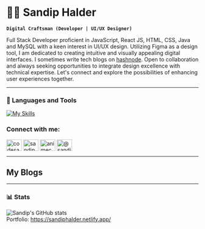 # 🏄‍♂️ Sandip Halder

**`Digital Craftsman (Developer | UI/UX Designer)`**

Full Stack Developer proficient in JavaScript, React JS, HTML, CSS, Java and MySQL with a keen interest in UI/UX design. Utilizing Figma as a design tool, I am dedicated to creating intuitive and visually appealing digital interfaces. I sometimes write tech blogs on [hashnode](https://sandiphalder.hashnode.dev/). Open to collaboration and always seeking opportunities to integrate design excellence with technical expertise. Let's connect and explore the possibilities of enhancing user experiences together.

---

### 🧰 Languages and Tools

[![My Skills](https://skillicons.dev/icons?i=js,react,html,css,tailwind,figma,java,mysql,git,github)](https://skillicons.dev)

<h3 align="left">Connect with me:</h3>
<p align="left">
<a href="https://twitter.com/codesandip" target="blank"><img align="center" src="https://raw.githubusercontent.com/rahuldkjain/github-profile-readme-generator/master/src/images/icons/Social/twitter.svg" alt="codesandip" height="30" width="40" /></a>
<a href="https://linkedin.com/in/sandiphalder11" target="blank"><img align="center" src="https://raw.githubusercontent.com/rahuldkjain/github-profile-readme-generator/master/src/images/icons/Social/linked-in-alt.svg" alt="sandiphalder11" height="30" width="40" /></a>
<a href="https://instagram.com/animech.art" target="blank"><img align="center" src="https://raw.githubusercontent.com/rahuldkjain/github-profile-readme-generator/master/src/images/icons/Social/instagram.svg" alt="animech.art" height="30" width="40" /></a>
<a href="https://hashnode.com/@sandiphalder" target="blank"><img align="center" src="https://www.svgrepo.com/show/353859/hashnode-icon.svg" alt="@sandiphalder" height="30" width="40" /></a>
</p>

---

## My Blogs
<!-- BLOG-POST-LIST:START -->
<!-- BLOG-POST-LIST:END -->


---

### 📊 Stats

![Sandip's GitHub stats](https://github-readme-stats.vercel.app/api?username=sandip-halder&show_icons=true&theme=gruvbox)
<br />
Portfolio: https://sandiphalder.netlify.app/
